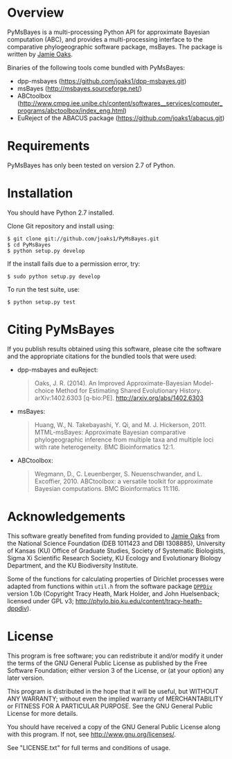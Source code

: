 Overview
========

PyMsBayes is a multi-processing Python API for approximate Bayesian computation
(ABC), and provides a multi-processing interface to the comparative
phylogeographic software package, msBayes. The package is written by [Jamie
Oaks](http://www.phyletica.com).

Binaries of the following tools come bundled with PyMsBayes:

 *  dpp-msbayes (<https://github.com/joaks1/dpp-msbayes.git>)
 *  msBayes (<http://msbayes.sourceforge.net/>)
 *  ABCtoolbox (<http://www.cmpg.iee.unibe.ch/content/softwares__services/computer_programs/abctoolbox/index_eng.html>)
 *  EuReject of the ABACUS package (<https://github.com/joaks1/abacus.git>)

Requirements
============

PyMsBayes has only been tested on version 2.7 of Python.

Installation
============

You should have Python 2.7 installed.

Clone Git repository and install using:

    $ git clone git://github.com/joaks1/PyMsBayes.git
    $ cd PyMsBayes
    $ python setup.py develop

If the install fails due to a permission error, try:

    $ sudo python setup.py develop

To run the test suite, use:

    $ python setup.py test

Citing PyMsBayes
================

If you publish results obtained using this software, please cite the software
and the appropriate citations for the bundled tools that were used:

 *  dpp-msbayes and euReject:

    > Oaks, J. R. (2014). An Improved Approximate-Bayesian Model-choice Method
    > for Estimating Shared Evolutionary History. arXiv:1402.6303 [q-bio:PE].
    > <http://arxiv.org/abs/1402.6303>

 *  msBayes:

    > Huang, W., N. Takebayashi, Y. Qi, and M. J. Hickerson, 2011.
    > MTML-msBayes: Approximate Bayesian comparative phylogeographic
    > inference from multiple taxa and multiple loci with rate
    > heterogeneity. BMC Bioinformatics 12:1.

 *  ABCtoolbox:

    > Wegmann, D., C. Leuenberger, S. Neuenschwander, and L.
    > Excoffier, 2010. ABCtoolbox: a versatile toolkit for approximate Bayesian
    > computations. BMC Bioinformatics 11:116.

Acknowledgements
================

This software greatly benefited from funding provided to [Jamie
Oaks](http://www.phyletica.com) from the National Science Foundation (DEB
1011423 and DBI 1308885), University of Kansas (KU) Office of Graduate Studies,
Society of Systematic Biologists, Sigma Xi Scientific Research Society, KU
Ecology and Evolutionary Biology Department, and the KU Biodiversity Institute.

Some of the functions for calculating properties of Dirichlet processes were
adapted from functions within `util.h` from the software package
[`DPPDiv`](http://phylo.bio.ku.edu/content/tracy-heath-dppdiv) version 1.0b
(Copyright Tracy Heath, Mark Holder, and John Huelsenback; licensed under GPL
v3; <http://phylo.bio.ku.edu/content/tracy-heath-dppdiv>).

License
=======

This program is free software; you can redistribute it and/or modify
it under the terms of the GNU General Public License as published by
the Free Software Foundation; either version 3 of the License, or
(at your option) any later version.

This program is distributed in the hope that it will be useful,
but WITHOUT ANY WARRANTY; without even the implied warranty of
MERCHANTABILITY or FITNESS FOR A PARTICULAR PURPOSE.  See the
GNU General Public License for more details.

You should have received a copy of the GNU General Public License along
with this program. If not, see <http://www.gnu.org/licenses/>.

See "LICENSE.txt" for full terms and conditions of usage.

